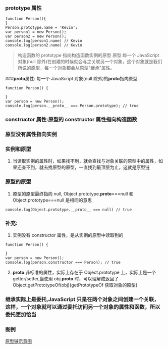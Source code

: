 ### prototype 属性

```
function Person(){
}
Person.prototype.name = 'Kevin';
var person1 = new Person();
var person2 = new Person();
console.log(person1.name) // Kevin
console.log(person2.name) // Kevin
```

> 构造函数的 prototype 指向构造函数实例的原型
> 原型:每一个 JavaScript 对象(null 除外)在创建的时候就会与之关联另一个对象，这个对象就是我们所说的原型，每一个对象都会从原型"继承"属性。

###**proto**属性: 每一个 JavaScript 对象(null 除外)的**proto**指向原型.

```
function Person() {

}
var person = new Person();
console.log(person.__proto__ === Person.prototype); // true
```

### constructor 属性:原型的 constructor 属性指向构造函数

### 原型没有属性指向实例

### 实例和原型

1. 当读取实例的属性时，如果找不到，就会查找与对象关联的原型中的属性，如果还查不到，就去找原型的原型，一直找到最顶层为止，这就是原型链

### 原型的原型

1. 原型的原型最终指向 null, Object.prototype.**proto**===null 和 Object.prototype===null 是相同的意思

```
console.log(Object.prototype.__proto__ === null) // true
```

### 补充:

1. 实例没有 constructor 属性，是从实例的原型中读取到的

```
function Person() {

}
var person = new Person();
console.log(person.constructor === Person); // true
```

2. **proto**:非标准的属性，实际上存在于 Object.prototype 上，实际上是一个 getter/setter,当使用 obj.**proto** 时，可以理解成返回了 Object.getPrototypeOf(obj){getPrototypeOf 获取对象的原型}

### 继承实际上是委托,JavaScript 只是在两个对象之间创建一个关联，这样，一个对象就可以通过委托访问另一个对象的属性和函数，所以委托更加恰当

### 图例

[原型链示意图](./原型链示意图.png)
